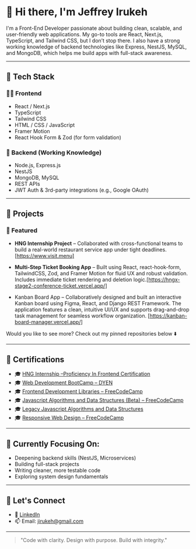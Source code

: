 

# 👋 Hi there, I'm Jeffrey Irukeh

I'm a Front-End Developer passionate about building clean, scalable, and user-friendly web applications. My go-to tools are React, Next.js, TypeScript, and Tailwind CSS, but I don’t stop there. I also have a strong working knowledge of backend technologies like Express, NestJS, MySQL, and MongoDB, which helps me build apps with full-stack awareness.

---

## 🚀 Tech Stack

### 🧑‍💻 Frontend
- React / Next.js
- TypeScript
- Tailwind CSS
- HTML / CSS / JavaScript
- Framer Motion
- React Hook Form & Zod (for form validation)

### 🧠 Backend (Working Knowledge)
- Node.js, Express.js
- NestJS
- MongoDB, MySQL
- REST APIs
- JWT Auth & 3rd-party integrations (e.g., Google OAuth)

---

## 📂 Projects

### 🌟 Featured
- **HNG Internship Project** – Collaborated with cross-functional teams to build a real-world restaurant service app under tight deadlines.[https://www.visit.menu]
  
- **Multi-Step Ticket Booking App** – Built using React, react-hook-form, TailwindCSS, Zod, and Framer Motion for fluid UX and robust validation. Includes immediate ticket rendering and deletion logic.[https://hngx-stage2-conference-ticket.vercel.app/]
  
- Kanban Board App – Collaboratively designed and built an interactive Kanban board using Figma, React, and Django REST Framework. The application features a clean, intuitive UI/UX and supports drag-and-drop task management for seamless workflow organization. [https://kanban-board-manager.vercel.app/]


Would you like to see more? Check out my pinned repositories below ⬇️

---

## 📜 Certifications

- 🎓 [HNG Internship –Proficiency In Frontend Certification](https://drive.google.com/file/d/1-qxLazm9wSEXp8BieF_zdDM7Wxl6bRZo/view?usp=drive_link)
- 🎓 [Web Development BootCamp – DYEN](https://drive.google.com/file/d/1wjjo_9Vb0MQm_LzWmae4nypsoOB9UvEI/view)
- 🎓 [Frontend Development Libraries – FreeCodeCamp](https://www.freecodecamp.org/certification/Jirukeh/front-end-development-libraries)
- 🎓 [Javascript Algorithms and Data Structures (Beta) – FreeCodeCamp](https://www.freecodecamp.org/certification/Jirukeh/javascript-algorithms-and-data-structures-v8)
- 🎓 [Legacy Javascript Algorithms and Data Structures](https://www.freecodecamp.org/certification/Jirukeh/javascript-algorithms-and-data-structures)
- 🎓 [Responsive Web Design – FreeCodeCamp](https://www.freecodecamp.org/certification/Jirukeh/responsive-web-design)


---

## 🎯 Currently Focusing On:
- Deepening backend skills (NestJS, Microservices)
- Building full-stack projects
- Writing cleaner, more testable code
- Exploring system design fundamentals

---

## 🤝 Let's Connect

- 💼 [LinkedIn](https://www.linkedin.com/in/your-linkedin)
- 📫 Email: jirukeh@gmail.com

---

> "Code with clarity. Design with purpose. Build with integrity."

